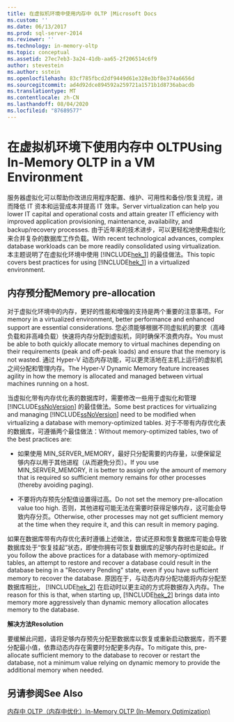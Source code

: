 ```yaml
---
title: 在虚拟机环境中使用内存中 OLTP |Microsoft Docs
ms.custom: ''
ms.date: 06/13/2017
ms.prod: sql-server-2014
ms.reviewer: ''
ms.technology: in-memory-oltp
ms.topic: conceptual
ms.assetid: 27ec7eb3-3a24-41db-aa65-2f206514c6f9
author: stevestein
ms.author: sstein
ms.openlocfilehash: 83cf785fbcd2df9449d61e328e3bf8e374a6656d
ms.sourcegitcommit: ad4d92dce894592a259721a1571b1d8736abacdb
ms.translationtype: MT
ms.contentlocale: zh-CN
ms.lasthandoff: 08/04/2020
ms.locfileid: "87689577"
---
```

# <a name="using-in-memory-oltp-in-a-vm-environment"></a><span data-ttu-id="f87c1-102">在虚拟机环境下使用内存中 OLTP</span><span class="sxs-lookup"><span data-stu-id="f87c1-102">Using In-Memory OLTP in a VM Environment</span></span>
  <span data-ttu-id="f87c1-103">服务器虚拟化可以帮助你改进应用程序配置、维护、可用性和备份/恢复流程，进而降低 IT 资本和运营成本并提高 IT 效率。</span><span class="sxs-lookup"><span data-stu-id="f87c1-103">Server virtualization can help you lower IT capital and operational costs and attain greater IT efficiency with improved application provisioning, maintenance, availability, and backup/recovery processes.</span></span> <span data-ttu-id="f87c1-104">由于近年来的技术进步，可以更轻松地使用虚拟化来合并复杂的数据库工作负载。</span><span class="sxs-lookup"><span data-stu-id="f87c1-104">With recent technological advances, complex database workloads can be more readily consolidated using virtualization.</span></span> <span data-ttu-id="f87c1-105">本主题说明了在虚拟化环境中使用 [!INCLUDE[hek_1](../includes/hek-1-md.md)] 的最佳做法。</span><span class="sxs-lookup"><span data-stu-id="f87c1-105">This topic covers best practices for using [!INCLUDE[hek_1](../includes/hek-1-md.md)] in a virtualized environment.</span></span>  
  
##  <a name="memory-pre-allocation"></a><a name="bkmk_memoryPreAllocation"></a><span data-ttu-id="f87c1-106">内存预分配</span><span class="sxs-lookup"><span data-stu-id="f87c1-106">Memory pre-allocation</span></span>  
 <span data-ttu-id="f87c1-107">对于虚拟化环境中的内存，更好的性能和增强的支持是两个重要的注意事项。</span><span class="sxs-lookup"><span data-stu-id="f87c1-107">For memory in a virtualized environment, better performance and enhanced support are essential considerations.</span></span> <span data-ttu-id="f87c1-108">您必须能够根据不同虚拟机的要求（高峰负载和非高峰负载）快速将内存分配到虚拟机，同时确保不浪费内存。</span><span class="sxs-lookup"><span data-stu-id="f87c1-108">You must be able to both quickly allocate memory to virtual machines depending on their requirements (peak and off-peak loads) and ensure that the memory is not wasted.</span></span> <span data-ttu-id="f87c1-109">通过 Hyper-V 动态内存功能，可以更灵活地在主机上运行的虚拟机之间分配和管理内存。</span><span class="sxs-lookup"><span data-stu-id="f87c1-109">The Hyper-V Dynamic Memory feature increases agility in how the memory is allocated and managed between virtual machines running on a host.</span></span>  
  
 <span data-ttu-id="f87c1-110">当虚拟化带有内存优化表的数据库时，需要修改一些用于虚拟化和管理 [!INCLUDE[ssNoVersion](../includes/ssnoversion-md.md)] 的最佳做法。</span><span class="sxs-lookup"><span data-stu-id="f87c1-110">Some best practices for virtualizing and managing [!INCLUDE[ssNoVersion](../includes/ssnoversion-md.md)] need to be modified when virtualizing a database with memory-optimized tables.</span></span> <span data-ttu-id="f87c1-111">对于不带有内存优化表的数据库，可遵循两个最佳做法：</span><span class="sxs-lookup"><span data-stu-id="f87c1-111">Without memory-optimized tables, two of the best practices are:</span></span>  
  
-   <span data-ttu-id="f87c1-112">如果使用 MIN_SERVER_MEMORY，最好只分配需要的内存量，以便保留足够内存以用于其他进程（从而避免分页）。</span><span class="sxs-lookup"><span data-stu-id="f87c1-112">If you use MIN_SERVER_MEMORY, it is better to assign only the amount of memory that is required so sufficient memory remains for other processes (thereby avoiding paging).</span></span>  
  
-   <span data-ttu-id="f87c1-113">不要将内存预先分配值设置得过高。</span><span class="sxs-lookup"><span data-stu-id="f87c1-113">Do not set the memory pre-allocation value too high.</span></span> <span data-ttu-id="f87c1-114">否则，其他进程可能无法在需要时获得足够内存，这可能会导致内存分页。</span><span class="sxs-lookup"><span data-stu-id="f87c1-114">Otherwise, other processes may not get sufficient memory at the time when they require it, and this can result in memory paging.</span></span>  
  
 <span data-ttu-id="f87c1-115">如果在数据库带有内存优化表时遵循上述做法，尝试还原和恢复数据库可能会导致数据库处于“恢复挂起”状态，即使你拥有可恢复数据库的足够内存时也是如此。</span><span class="sxs-lookup"><span data-stu-id="f87c1-115">If you follow the above practices for a database with memory-optimized tables, an attempt to restore and recover a database could result in the database being in a "Recovery Pending" state, even if you have sufficient memory to recover the database.</span></span> <span data-ttu-id="f87c1-116">原因在于，与动态内存分配功能将内存分配至数据库相比， [!INCLUDE[hek_2](../includes/hek-2-md.md)] 在启动时以更主动的方式将数据存入内存。</span><span class="sxs-lookup"><span data-stu-id="f87c1-116">The reason for this is that, when starting up, [!INCLUDE[hek_2](../includes/hek-2-md.md)] brings data into memory more aggressively than dynamic memory allocation allocates memory to the database.</span></span>  
  
 <span data-ttu-id="f87c1-117">**解决方法**</span><span class="sxs-lookup"><span data-stu-id="f87c1-117">**Resolution**</span></span>  
  
 <span data-ttu-id="f87c1-118">要缓解此问题，请将足够内存预先分配至数据库以恢复或重新启动数据库，而不要分配最小值，依靠动态内存在需要时分配更多内存。</span><span class="sxs-lookup"><span data-stu-id="f87c1-118">To mitigate this, pre-allocate sufficient memory to the database to recover or restart the database, not a minimum value relying on dynamic memory to provide the additional memory when needed.</span></span>  
  
## <a name="see-also"></a><span data-ttu-id="f87c1-119">另请参阅</span><span class="sxs-lookup"><span data-stu-id="f87c1-119">See Also</span></span>  
 [<span data-ttu-id="f87c1-120">内存中 OLTP（内存中优化）</span><span class="sxs-lookup"><span data-stu-id="f87c1-120">In-Memory OLTP &#40;In-Memory Optimization&#41;</span></span>](../relational-databases/in-memory-oltp/in-memory-oltp-in-memory-optimization.md)  
  
  
